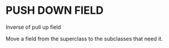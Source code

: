# PUSH DOWN FIELD

Inverse of pull up field

Move a field from the superclass to the subclasses that need it.
